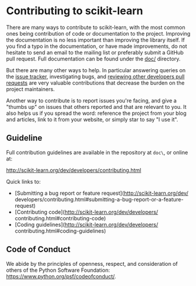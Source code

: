 
Contributing to scikit-learn
============================

There are many ways to contribute to scikit-learn, with the most common ones
being contribution of code or documentation to the project. Improving the
documentation is no less important than improving the library itself. If you
find a typo in the documentation, or have made improvements, do not hesitate to
send an email to the mailing list or preferably submit a GitHub pull request.
Full documentation can be found under the 
[doc/](https://github.com/scikit-learn/scikit-learn/tree/master/doc) directory.

But there are many other ways to help. In particular answering queries on the
[issue tracker](https://github.com/scikit-learn/scikit-learn/issues),
investigating bugs, and [reviewing other developers pull 
requests](http://scikit-learn.org/dev/developers/contributing.html#code-review-guidelines)
are very valuable contributions that decrease the burden on the project
maintainers.

Another way to contribute is to report issues you're facing, and give a "thumbs
up" on issues that others reported and that are relevant to you. It also helps
us if you spread the word: reference the project from your blog and articles,
link to it from your website, or simply star to say "I use it". 

Guideline
---------

Full contribution guidelines are available in the repository at `doc\`, or
online at:

http://scikit-learn.org/dev/developers/contributing.html

Quick links to:
* [Submitting a bug report or feature request](http://scikit-learn.org/dev/
developers/contributing.html#submitting-a-bug-report-or-a-feature-request)
* [Contributing code](http://scikit-learn.org/dev/developers/
contributing.html#contributing-code)
* [Coding guidelines](http://scikit-learn.org/dev/developers/
contributing.html#coding-guidelines)

Code of Conduct
---------------

We abide by the principles of openness, respect, and consideration of others
of the Python Software Foundation: https://www.python.org/psf/codeofconduct/.
